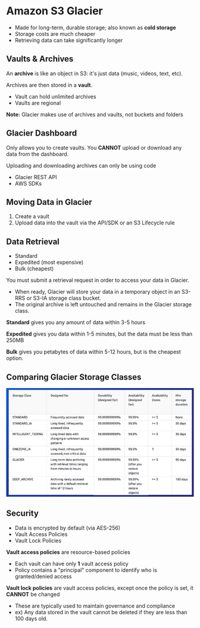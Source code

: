 # Amazon S3 Glacier

* Made for long-term, durable storage; also known as **cold storage**
* Storage costs are much cheaper
* Retrieving data can take significantly longer

## Vaults & Archives

An **archive** is like an object in S3: it's just data (music, videos, text, etc).

Archives are then stored in a **vault**.
* Vault can hold unlimited archives
* Vaults are regional

**Note:** Glacier makes use of archives and vaults, not buckets and folders

## Glacier Dashboard

Only allows you to create vaults. You **CANNOT** upload or download any data from the dashboard.

Uploading and downloading archives can only be using code
* Glacier REST API
* AWS SDKs

## Moving Data in Glacier
1. Create a vault
2. Upload data into the vault via the API/SDK or an S3 Lifecycle rule

## Data Retrieval
* Standard
* Expedited (most expensive)
* Bulk (cheapest)

You must submit a retrieval request in order to access your data in Glacier.
* When ready, Glacier will store your data in a temporary object in an S3-RRS or S3-IA storage class bucket.
* The original archive is left untouched and remains in the Glacier storage class.

**Standard** gives you any amount of data within 3-5 hours

**Expedited** gives you data within 1-5 minutes, but the data must be less than 250MB

**Bulk** gives you petabytes of data within 5-12 hours, but is the cheapest option.

## Comparing Glacier Storage Classes
![Comparing storage classes](./assets/s3-storage-classes.png)

## Security
* Data is encrypted by default (via AES-256)
* Vault Access Policies
* Vault Lock Policies

**Vault access policies** are resource-based policies
* Each vault can have only **1** vault access policy
* Policy contains a "principal" component to identify who is granted/denied access

**Vault lock policies** are vault access policies, except once the policy is set, it **CANNOT** be changed
* These are typically used to maintain governance and compliance
* ex) Any data stored in the vault cannot be deleted if they are less than 100 days old.
